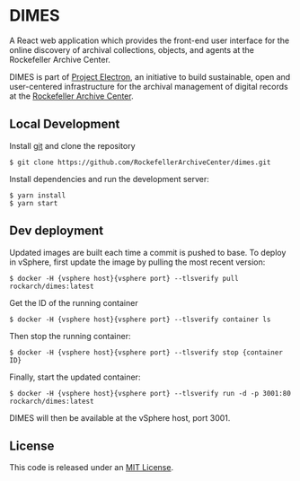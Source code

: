 # DIMES

A React web application which provides the front-end user interface for the online discovery of archival collections, objects, and agents at the Rockefeller Archive Center.

DIMES is part of [Project Electron](https://github.com/RockefellerArchiveCenter/project_electron), an initiative to build sustainable, open and user-centered infrastructure for the archival management of digital records at the [Rockefeller Archive Center](http://rockarch.org/).

## Local Development

Install [git](https://git-scm.com/) and clone the repository

    $ git clone https://github.com/RockefellerArchiveCenter/dimes.git

Install dependencies and run the development server:

    $ yarn install
    $ yarn start


## Dev deployment

Updated images are built each time a commit is pushed to base. To deploy in vSphere, first update the image by pulling the most recent version:

    $ docker -H {vsphere host}{vsphere port} --tlsverify pull rockarch/dimes:latest

Get the ID of the running container

    $ docker -H {vsphere host}{vsphere port} --tlsverify container ls

Then stop the running container:

    $ docker -H {vsphere host}{vsphere port} --tlsverify stop {container ID}

Finally, start the updated container:

    $ docker -H {vsphere host}{vsphere port} --tlsverify run -d -p 3001:80 rockarch/dimes:latest

DIMES will then be available at the vSphere host, port 3001.


## License

This code is released under an [MIT License](LICENSE).
